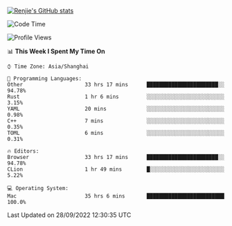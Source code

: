 [![Renjie's GitHub stats](https://github-readme-stats.vercel.app/api?username=liurenjie1024&show_icons=true&theme=chartreuse-dark)](https://github.com/anuraghazra/github-readme-stats)

<!--START_SECTION:waka-->
![Code Time](http://img.shields.io/badge/Code%20Time-211%20hrs%2042%20mins-blue)

![Profile Views](http://img.shields.io/badge/Profile%20Views-20-blue)

📊 **This Week I Spent My Time On** 

```text
⌚︎ Time Zone: Asia/Shanghai

💬 Programming Languages: 
Other                    33 hrs 17 mins      ███████████████████████░░   94.78% 
Rust                     1 hr 6 mins         ░░░░░░░░░░░░░░░░░░░░░░░░░   3.15% 
YAML                     20 mins             ░░░░░░░░░░░░░░░░░░░░░░░░░   0.98% 
C++                      7 mins              ░░░░░░░░░░░░░░░░░░░░░░░░░   0.35% 
TOML                     6 mins              ░░░░░░░░░░░░░░░░░░░░░░░░░   0.31%

🔥 Editors: 
Browser                  33 hrs 17 mins      ███████████████████████░░   94.78% 
CLion                    1 hr 49 mins        █░░░░░░░░░░░░░░░░░░░░░░░░   5.22%

💻 Operating System: 
Mac                      35 hrs 6 mins       █████████████████████████   100.0%

```


 Last Updated on 28/09/2022 12:30:35 UTC
<!--END_SECTION:waka-->

